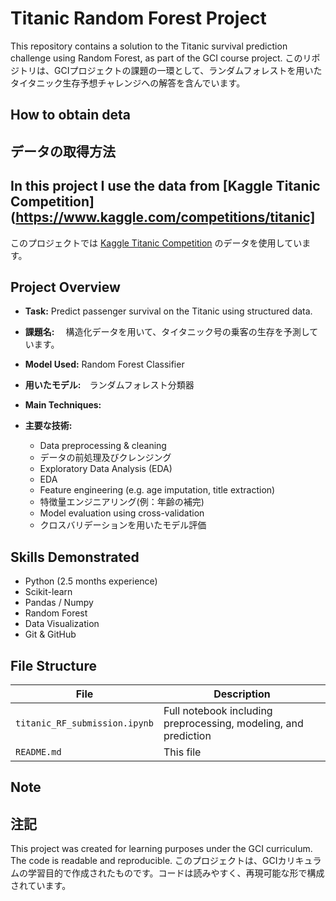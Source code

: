 # Titanic Random Forest Project
This repository contains a solution to the Titanic survival prediction challenge using Random Forest, as part of the GCI course project.
このリポジトリは、GCIプロジェクトの課題の一環として、ランダムフォレストを用いたタイタニック生存予想チャレンジへの解答を含んでいます。

## How to obtain deta
## データの取得方法
## In this project I use the data from [Kaggle Titanic Competition](https://www.kaggle.com/competitions/titanic]
このプロジェクトでは [Kaggle Titanic Competition](https://www.kaggle.com/competitions/titanic) のデータを使用しています。


## Project Overview
- **Task:** Predict passenger survival on the Titanic using structured data.
- **課題名:** 　構造化データを用いて、タイタニック号の乗客の生存を予測しています。
  
- **Model Used:** Random Forest Classifier
- **用いたモデル:**　ランダムフォレスト分類器
  
- **Main Techniques:**
- **主要な技術:**
  - Data preprocessing & cleaning
  - データの前処理及びクレンジング
  - Exploratory Data Analysis (EDA)
  - EDA
  - Feature engineering (e.g. age imputation, title extraction)
  - 特徴量エンジニアリング(例：年齢の補完)
  - Model evaluation using cross-validation
  - クロスバリデーションを用いたモデル評価

 ## Skills Demonstrated
- Python (2.5 months experience)
- Scikit-learn
- Pandas / Numpy
- Random Forest
- Data Visualization
- Git & GitHub

##  File Structure

| File | Description |
|------|-------------|
| `titanic_RF_submission.ipynb` | Full notebook including preprocessing, modeling, and prediction |
| `README.md` | This file |

##  Note
## 注記
This project was created for learning purposes under the GCI curriculum. The code is readable and reproducible.
このプロジェクトは、GCIカリキュラムの学習目的で作成されたものです。コードは読みやすく、再現可能な形で構成されています。
